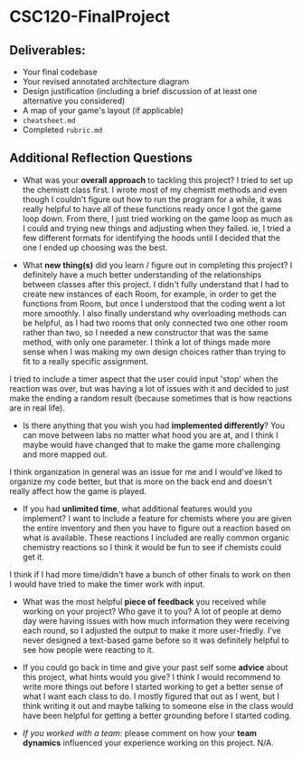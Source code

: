 # CSC120-FinalProject

## Deliverables:
 - Your final codebase
 - Your revised annotated architecture diagram
 - Design justification (including a brief discussion of at least one alternative you considered)
 - A map of your game's layout (if applicable)
 - `cheatsheet.md`
 - Completed `rubric.md`
  
## Additional Reflection Questions
 - What was your **overall approach** to tackling this project?
 I tried to set up the chemistt class first. I wrote most of my chemistt methods and even though I couldn't figure out how to run the program for a while, it was really helpful to have all of these functions ready once I got the game loop down. From there, I just tried working on the game loop as much as I could and trying new things and adjusting when they failed. ie, I tried a few different formats for identifying the hoods until I decided that the one I ended up choosing was the best.

 - What **new thing(s)** did you learn / figure out in completing this project?
 I definitely have a much better understanding of the relationships between classes after this project. I didn't fully understand that I had to create new instances of each Room, for example, in order to get the functions from Room, but once I understood that the coding went a lot more smoothly. I also finally understand why overloading methods can be helpful, as I had two rooms that only connected two one other room rather than two, so I needed a new constructor that was the same method, with only one parameter. I think a lot of things made more sense when I was making my own design choices rather than trying to fit to a really specific assignment. 

 I tried to include a timer aspect that the user could input 'stop' when the reaction was over, but was having a lot of issues with it and decided to just make the ending a random result (because sometimes that is how reactions are in real life). 

 - Is there anything that you wish you had **implemented differently**?
You can move between labs no matter what hood you are at, and I think I maybe would have changed that to make the game more challenging and more mapped out.

I think organization in general was an issue for me and I would've liked to organize my code better, but that is more on the back end and doesn't really affect how the game is played. 
 

 - If you had **unlimited time**, what additional features would you implement?
 I want to include a feature for chemists where you are given the entire inventory and then you have to figure out a reaction based on what is available. These reactions I included are really common organic chemistry reactions so I think it would be fun to see if chemists could get it. 

 I think if I had more time/didn't have a bunch of other finals to work on then I would have tried to make the timer work with input. 

 - What was the most helpful **piece of feedback** you received while working on your project? Who gave it to you?
 A lot of people at demo day were having issues with how much information they were receiving each round, so I adjusted the output to make it more user-friedly. I've never designed a text-based game before so it was definitely helpful to see how people were reacting to it. 

 - If you could go back in time and give your past self some **advice** about this project, what hints would you give?
I think I would recommend to write more things out before I started working to get a better sense of what I want each class to do. I mostly figured that out as I went, but I think writing it out and maybe talking to someone else in the class would have been helpful for getting a better grounding before I started coding. 

 - _If you worked with a team:_ please comment on how your **team dynamics** influenced your experience working on this project.
 N/A. 
